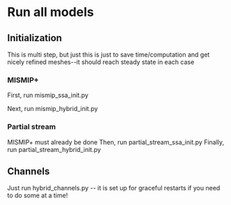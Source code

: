 # Run all models

## Initialization
This is multi step, but just this is just to save time/computation and get nicely refined meshes--it should reach steady state in each case

### MISMIP+
First, run mismip_ssa_init.py

Next, run mismip_hybrid_init.py


### Partial stream
MISMIP+ must already be done
Then, run partial_stream_ssa_init.py
Finally, run partial_stream_hybrid_init.py


## Channels

Just run hybrid_channels.py -- it is set up for graceful restarts if you need to do some at a time!
